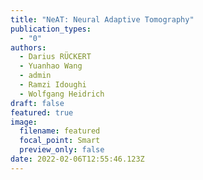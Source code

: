 ```yaml
---
title: "NeAT: Neural Adaptive Tomography"
publication_types:
  - "0"
authors:
  - Darius RÜCKERT
  - Yuanhao Wang
  - admin
  - Ramzi Idoughi
  - Wolfgang Heidrich
draft: false
featured: true
image:
  filename: featured
  focal_point: Smart
  preview_only: false
date: 2022-02-06T12:55:46.123Z
---
```

